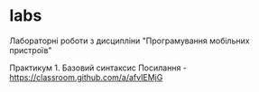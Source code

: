 # labs
Лабораторні роботи з дисципліни "Програмування мобільних пристроїв"

Практикум 1. Базовий синтаксис
Посилання - https://classroom.github.com/a/afvIEMjG
